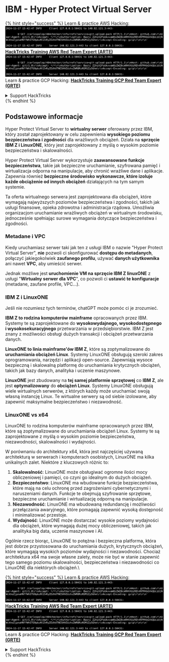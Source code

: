 # IBM - Hyper Protect Virtual Server

{% hint style="success" %}
Learn & practice AWS Hacking:<img src="../../.gitbook/assets/image (1).png" alt="" data-size="line">[**HackTricks Training AWS Red Team Expert (ARTE)**](https://training.hacktricks.xyz/courses/arte)<img src="../../.gitbook/assets/image (1).png" alt="" data-size="line">\
Learn & practice GCP Hacking: <img src="../../.gitbook/assets/image (2).png" alt="" data-size="line">[**HackTricks Training GCP Red Team Expert (GRTE)**<img src="../../.gitbook/assets/image (2).png" alt="" data-size="line">](https://training.hacktricks.xyz/courses/grte)

<details>

<summary>Support HackTricks</summary>

* Check the [**subscription plans**](https://github.com/sponsors/carlospolop)!
* **Join the** 💬 [**Discord group**](https://discord.gg/hRep4RUj7f) or the [**telegram group**](https://t.me/peass) or **follow** us on **Twitter** 🐦 [**@hacktricks\_live**](https://twitter.com/hacktricks\_live)**.**
* **Share hacking tricks by submitting PRs to the** [**HackTricks**](https://github.com/carlospolop/hacktricks) and [**HackTricks Cloud**](https://github.com/carlospolop/hacktricks-cloud) github repos.

</details>
{% endhint %}

## Podstawowe informacje

Hyper Protect Virtual Server to **wirtualny serwer** oferowany przez IBM, który został zaprojektowany w celu zapewnienia **wysokiego poziomu bezpieczeństwa i zgodności** dla wrażliwych obciążeń. Działa na **sprzęcie IBM Z i LinuxONE**, który jest zaprojektowany z myślą o wysokim poziomie bezpieczeństwa i skalowalności.

Hyper Protect Virtual Server wykorzystuje **zaawansowane funkcje bezpieczeństwa**, takie jak bezpieczne uruchamianie, szyfrowana pamięć i wirtualizacja odporna na manipulacje, aby chronić wrażliwe dane i aplikacje. Zapewnia również **bezpieczne środowisko wykonawcze, które izoluje każde obciążenie od innych obciążeń** działających na tym samym systemie.

Ta oferta wirtualnego serwera jest zaprojektowana dla obciążeń, które wymagają najwyższych poziomów bezpieczeństwa i zgodności, takich jak usługi finansowe, opieka zdrowotna i administracja rządowa. Umożliwia organizacjom uruchamianie wrażliwych obciążeń w wirtualnym środowisku, jednocześnie spełniając surowe wymagania dotyczące bezpieczeństwa i zgodności.

### Metadane i VPC

Kiedy uruchamiasz serwer taki jak ten z usługi IBM o nazwie "Hyper Protect Virtual Server", **nie** pozwoli ci skonfigurować **dostępu do metadanych**, połączyć jakiegokolwiek **zaufanego profilu**, używać **danych użytkownika** ani nawet **VPC**, aby umieścić serwer.

Jednak możliwe jest **uruchomienie VM na sprzęcie IBM Z linuxONE** z usługi "**Wirtualny serwer dla VPC**", co pozwoli ci **ustawić te konfiguracje** (metadane, zaufane profile, VPC...).

### IBM Z i LinuxONE

Jeśli nie rozumiesz tych terminów, chatGPT może pomóc ci je zrozumieć.

**IBM Z to rodzina komputerów mainframe** opracowanych przez IBM. Systemy te są zaprojektowane do **wysokowydajnego, wysokodostępnego i wysokosekuracyjnego** przetwarzania w przedsiębiorstwie. IBM Z jest znany z możliwości obsługi dużych transakcji i obciążeń przetwarzania danych.

**LinuxONE to linia mainframe'ów IBM Z**, które są zoptymalizowane do **uruchamiania obciążeń Linux**. Systemy LinuxONE obsługują szeroki zakres oprogramowania, narzędzi i aplikacji open-source. Zapewniają wysoce bezpieczną i skalowalną platformę do uruchamiania krytycznych obciążeń, takich jak bazy danych, analityka i uczenie maszynowe.

**LinuxONE** jest zbudowany na **tej samej platformie sprzętowej** co **IBM Z**, ale jest **optymalizowany** do **obciążeń Linux**. Systemy LinuxONE obsługują wiele wirtualnych serwerów, z których każdy może uruchamiać swoją własną instancję Linux. Te wirtualne serwery są od siebie izolowane, aby zapewnić maksymalne bezpieczeństwo i niezawodność.

### LinuxONE vs x64

LinuxONE to rodzina komputerów mainframe opracowanych przez IBM, które są zoptymalizowane do uruchamiania obciążeń Linux. Systemy te są zaprojektowane z myślą o wysokim poziomie bezpieczeństwa, niezawodności, skalowalności i wydajności.

W porównaniu do architektury x64, która jest najczęściej używaną architekturą w serwerach i komputerach osobistych, LinuxONE ma kilka unikalnych zalet. Niektóre z kluczowych różnic to:

1. **Skalowalność**: LinuxONE może obsługiwać ogromne ilości mocy obliczeniowej i pamięci, co czyni go idealnym do dużych obciążeń.
2. **Bezpieczeństwo**: LinuxONE ma wbudowane funkcje bezpieczeństwa, które mają na celu ochronę przed zagrożeniami cybernetycznymi i naruszeniami danych. Funkcje te obejmują szyfrowanie sprzętowe, bezpieczne uruchamianie i wirtualizację odporną na manipulacje.
3. **Niezawodność**: LinuxONE ma wbudowaną redundancję i możliwości przełączania awaryjnego, które pomagają zapewnić wysoką dostępność i minimalizować przestoje.
4. **Wydajność**: LinuxONE może dostarczać wysokie poziomy wydajności dla obciążeń, które wymagają dużej mocy obliczeniowej, takich jak analityka big data, uczenie maszynowe i AI.

Ogólnie rzecz biorąc, LinuxONE to potężna i bezpieczna platforma, która jest dobrze przystosowana do uruchamiania dużych, krytycznych obciążeń, które wymagają wysokich poziomów wydajności i niezawodności. Chociaż architektura x64 ma swoje własne zalety, może nie być w stanie zapewnić tego samego poziomu skalowalności, bezpieczeństwa i niezawodności co LinuxONE dla niektórych obciążeń.\\

{% hint style="success" %}
Learn & practice AWS Hacking:<img src="../../.gitbook/assets/image (1).png" alt="" data-size="line">[**HackTricks Training AWS Red Team Expert (ARTE)**](https://training.hacktricks.xyz/courses/arte)<img src="../../.gitbook/assets/image (1).png" alt="" data-size="line">\
Learn & practice GCP Hacking: <img src="../../.gitbook/assets/image (2).png" alt="" data-size="line">[**HackTricks Training GCP Red Team Expert (GRTE)**<img src="../../.gitbook/assets/image (2).png" alt="" data-size="line">](https://training.hacktricks.xyz/courses/grte)

<details>

<summary>Support HackTricks</summary>

* Check the [**subscription plans**](https://github.com/sponsors/carlospolop)!
* **Join the** 💬 [**Discord group**](https://discord.gg/hRep4RUj7f) or the [**telegram group**](https://t.me/peass) or **follow** us on **Twitter** 🐦 [**@hacktricks\_live**](https://twitter.com/hacktricks\_live)**.**
* **Share hacking tricks by submitting PRs to the** [**HackTricks**](https://github.com/carlospolop/hacktricks) and [**HackTricks Cloud**](https://github.com/carlospolop/hacktricks-cloud) github repos.

</details>
{% endhint %}
